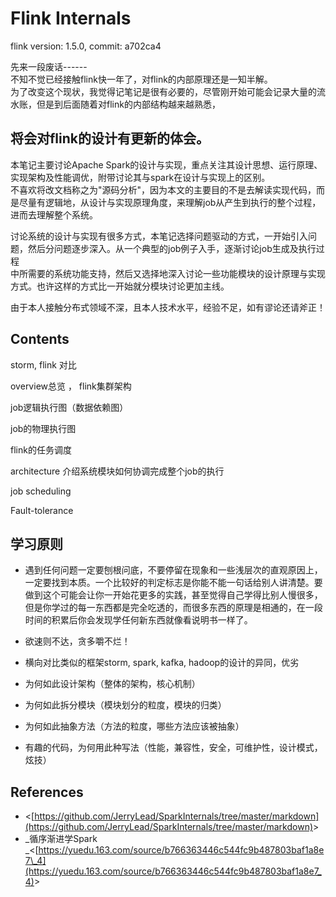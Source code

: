 # Flink Internals

flink version: 1.5.0, commit: a702ca4

先来一段废话------  
不知不觉已经接触flink快一年了，对flink的内部原理还是一知半解。  
为了改变这个现状，我觉得记笔记是很有必要的，尽管刚开始可能会记录大量的流水账，但是到后面随着对flink的内部结构越来越熟悉，

## 将会对flink的设计有更新的体会。

本笔记主要讨论Apache Spark的设计与实现，重点关注其设计思想、运行原理、实现架构及性能调优，附带讨论其与spark在设计与实现上的区别。  
不喜欢将改文档称之为"源码分析"，因为本文的主要目的不是去解读实现代码，而是尽量有逻辑地，从设计与实现原理角度，来理解job从产生到执行的整个过程，  
进而去理解整个系统。

讨论系统的设计与实现有很多方式，本笔记选择问题驱动的方式，一开始引入问题，然后分问题逐步深入。从一个典型的job例子入手，逐渐讨论job生成及执行过程  
中所需要的系统功能支持，然后又选择地深入讨论一些功能模块的设计原理与实现方式。也许这样的方式比一开始就分模块讨论更加主线。

由于本人接触分布式领域不深，且本人技术水平，经验不足，如有谬论还请斧正！

## Contents

storm, flink 对比

overview总览 ， flink集群架构

job逻辑执行图（数据依赖图）

job的物理执行图

flink的任务调度

architecture 介绍系统模块如何协调完成整个job的执行

job scheduling

Fault-tolerance





## 学习原则

* 遇到任何问题一定要刨根问底，不要停留在现象和一些浅层次的直观原因上，一定要找到本质。一个比较好的判定标志是你能不能一句话给别人讲清楚。要做到这个可能会让你一开始花更多的实践，甚至觉得自己学得比别人慢很多，但是你学过的每一东西都是完全吃透的，而很多东西的原理是相通的，在一段时间的积累后你会发现学任何新东西就像看说明书一样了。

* 欲速则不达，贪多嚼不烂！

* 横向对比类似的框架storm, spark, kafka, hadoop的设计的异同，优劣

* 为何如此设计架构（整体的架构，核心机制）

* 为何如此拆分模块（模块划分的粒度，模块的归类）

* 为何如此抽象方法（方法的粒度，哪些方法应该被抽象）

* 有趣的代码，为何用此种写法（性能，兼容性，安全，可维护性，设计模式，炫技）

## References

* &lt;[https://github.com/JerryLead/SparkInternals/tree/master/markdown](https://github.com/JerryLead/SparkInternals/tree/master/markdown)&gt;
* _循序渐进学Spark _&lt;[https://yuedu.163.com/source/b766363446c544fc9b487803baf1a8e7\_4](https://yuedu.163.com/source/b766363446c544fc9b487803baf1a8e7_4)&gt; 



